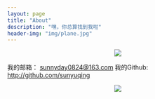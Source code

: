 ```yaml
---
layout: page
title: "About"
description: "嘿，你总算找到我啦"
header-img: "img/plane.jpg"
---
```


<center>
    <p><img src="http://dreamofbook.qiniudn.com/Zero.png" align="center"></p>
</center>

我的邮箱： sunnyday0824@163.com
我的Github: http://github.com/sunyuqing



>




<center>
    <p><img src="http://dreamofbook.qiniudn.com/hacker.png" align="center"></p>
</center>
